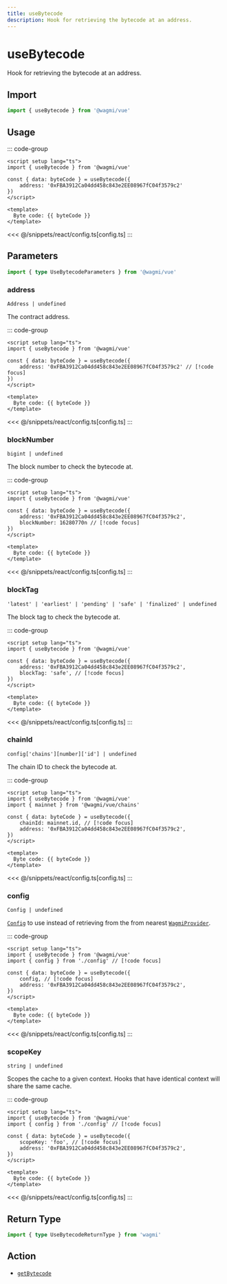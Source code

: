 ```yaml
---
title: useBytecode
description: Hook for retrieving the bytecode at an address.
---
```


<script setup>
const packageName = 'wagmi'
const actionName = 'getBytecode'
const typeName = 'GetBytecode'
const TData = 'GetBytecodeData'
const TError = 'GetBytecodeErrorType'
</script>

# useBytecode

Hook for retrieving the bytecode at an address.

## Import

```ts
import { useBytecode } from '@wagmi/vue'
```

## Usage

::: code-group
```vue [index.vue]
<script setup lang="ts">
import { useBytecode } from '@wagmi/vue'

const { data: byteCode } = useBytecode({
    address: '0xFBA3912Ca04dd458c843e2EE08967fC04f3579c2'
})
</script>

<template>
  Byte code: {{ byteCode }}
</template>
```
<<< @/snippets/react/config.ts[config.ts]
:::

## Parameters

```ts
import { type UseBytecodeParameters } from '@wagmi/vue'
```

### address

`Address | undefined`

The contract address.

::: code-group
```vue [index.vue]
<script setup lang="ts">
import { useBytecode } from '@wagmi/vue'

const { data: byteCode } = useBytecode({
    address: '0xFBA3912Ca04dd458c843e2EE08967fC04f3579c2' // [!code focus]
})
</script>

<template>
  Byte code: {{ byteCode }}
</template>
```
<<< @/snippets/react/config.ts[config.ts]
:::

### blockNumber

`bigint | undefined`

The block number to check the bytecode at.

::: code-group
```vue [index.vue]
<script setup lang="ts">
import { useBytecode } from '@wagmi/vue'

const { data: byteCode } = useBytecode({
    address: '0xFBA3912Ca04dd458c843e2EE08967fC04f3579c2',
    blockNumber: 16280770n // [!code focus]
})
</script>

<template>
  Byte code: {{ byteCode }}
</template>
```
<<< @/snippets/react/config.ts[config.ts]
:::

### blockTag

`'latest' | 'earliest' | 'pending' | 'safe' | 'finalized' | undefined`

The block tag to check the bytecode at.

::: code-group
```vue [index.vue]
<script setup lang="ts">
import { useBytecode } from '@wagmi/vue'

const { data: byteCode } = useBytecode({
    address: '0xFBA3912Ca04dd458c843e2EE08967fC04f3579c2',
    blockTag: 'safe', // [!code focus]
})
</script>

<template>
  Byte code: {{ byteCode }}
</template>
```
<<< @/snippets/react/config.ts[config.ts]
:::

### chainId

`config['chains'][number]['id'] | undefined`

The chain ID to check the bytecode at.

::: code-group
```vue [index.vue]
<script setup lang="ts">
import { useBytecode } from '@wagmi/vue'
import { mainnet } from '@wagmi/vue/chains'

const { data: byteCode } = useBytecode({
    chainId: mainnet.id, // [!code focus]
    address: '0xFBA3912Ca04dd458c843e2EE08967fC04f3579c2',
})
</script>

<template>
  Byte code: {{ byteCode }}
</template>
```
<<< @/snippets/react/config.ts[config.ts]
:::

### config

`Config | undefined`

[`Config`](/react/api/createConfig#config) to use instead of retrieving from the from nearest [`WagmiProvider`](/react/api/WagmiProvider).

::: code-group
```vue [index.vue]
<script setup lang="ts">
import { useBytecode } from '@wagmi/vue'
import { config } from './config' // [!code focus]

const { data: byteCode } = useBytecode({
    config, // [!code focus]
    address: '0xFBA3912Ca04dd458c843e2EE08967fC04f3579c2',
})
</script>

<template>
  Byte code: {{ byteCode }}
</template>
```
<<< @/snippets/react/config.ts[config.ts]
:::

### scopeKey

`string | undefined`

Scopes the cache to a given context. Hooks that have identical context will share the same cache.

::: code-group
```vue [index.vue]
<script setup lang="ts">
import { useBytecode } from '@wagmi/vue'
import { config } from './config' // [!code focus]

const { data: byteCode } = useBytecode({
    scopeKey: 'foo', // [!code focus]
    address: '0xFBA3912Ca04dd458c843e2EE08967fC04f3579c2',
})
</script>

<template>
  Byte code: {{ byteCode }}
</template>
```
<<< @/snippets/react/config.ts[config.ts]
:::

<!--@include: @shared/query-options.md-->

## Return Type

```ts
import { type UseBytecodeReturnType } from 'wagmi'
```

<!--@include: @shared/query-result.md-->

<!--@include: @shared/query-imports.md-->

## Action

- [`getBytecode`](/core/api/actions/getBytecode)
